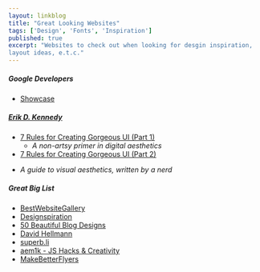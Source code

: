 ```yaml
---
layout: linkblog
title: "Great Looking Websites"
tags: ['Design', 'Fonts', 'Inspiration']
published: true
excerpt: "Websites to check out when looking for desgin inspiration,
layout ideas, e.t.c."
---
```


##### Google Developers
- [Showcase](https://developers.google.com/web/showcase/?hl=en)

##### [Erik D. Kennedy](http://erikdkennedy.com/portfolio/)
- [7 Rules for Creating Gorgeous UI (Part 1)](https://medium.com/@erikdkennedy/7-rules-for-creating-gorgeous-ui-part-1-559d4e805cda)
  + *A non-artsy primer in digital aesthetics*
- [7 Rules for Creating Gorgeous UI (Part 2)](https://medium.com/@erikdkennedy/7-rules-for-creating-gorgeous-ui-part-2-430de537ba96)
 + *A guide to visual aesthetics, written by a nerd*


##### Great Big List
- [BestWebsiteGallery](http://bestwebsite.gallery/)
- [Designspiration](http://designspiration.net/)
- [50 Beautiful Blog Designs](http://sixrevisions.com/inspiration/blog-designs/)
- [David Hellmann](http://davidhellmann.com/)
- [superb.li](http://superb.li/)
- [aem1k - JS Hacks & Creativity](http://aem1k.com/)
- [MakeBetterFlyers](http://www.makebetterflyers.com/)
